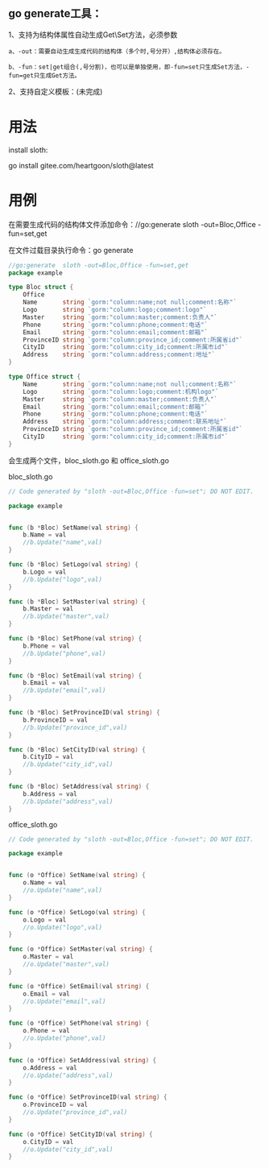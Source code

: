 ## go generate工具：

1、支持为结构体属性自动生成Get\Set方法，必须参数 

    a、-out：需要自动生成生成代码的结构体（多个时,号分开）,结构体必须存在。

    b、-fun：set|get组合(,号分割)，也可以是单独使用，即-fun=set只生成Set方法，-fun=get只生成Get方法。

2、支持自定义模板：(未完成)

# 用法
install sloth: 

go install gitee.com/heartgoon/sloth@latest

# 用例
在需要生成代码的结构体文件添加命令：//go:generate  sloth -out=Bloc,Office -fun=set,get

在文件过载目录执行命令：go generate

```go
//go:generate  sloth -out=Bloc,Office -fun=set,get
package example

type Bloc struct {
	Office
	Name       string `gorm:"column:name;not null;comment:名称"`
	Logo       string `gorm:"column:logo;comment:logo"`
	Master     string `gorm:"column:master;comment:负责人"`
	Phone      string `gorm:"column:phone;comment:电话"`
	Email      string `gorm:"column:email;comment:邮箱"`
	ProvinceID string `gorm:"column:province_id;comment:所属省id"`
	CityID     string `gorm:"column:city_id;comment:所属市id"`
	Address    string `gorm:"column:address;comment:地址"`
}

type Office struct {
	Name       string `gorm:"column:name;not null;comment:名称"`
	Logo       string `gorm:"column:logo;comment:机构logo"`
	Master     string `gorm:"column:master;comment:负责人"`
	Email      string `gorm:"column:email;comment:邮箱"`
	Phone      string `gorm:"column:phone;comment:电话"`
	Address    string `gorm:"column:address;comment:联系地址"`
	ProvinceID string `gorm:"column:province_id;comment:所属省id"`
	CityID     string `gorm:"column:city_id;comment:所属市id"`
}

```
会生成两个文件，bloc_sloth.go 和 office_sloth.go

bloc_sloth.go
```go
// Code generated by "sloth -out=Bloc,Office -fun=set"; DO NOT EDIT.

package example


func (b *Bloc) SetName(val string) {
	b.Name = val
	//b.Update("name",val)
}

func (b *Bloc) SetLogo(val string) {
	b.Logo = val
	//b.Update("logo",val)
}

func (b *Bloc) SetMaster(val string) {
	b.Master = val
	//b.Update("master",val)
}

func (b *Bloc) SetPhone(val string) {
	b.Phone = val
	//b.Update("phone",val)
}

func (b *Bloc) SetEmail(val string) {
	b.Email = val
	//b.Update("email",val)
}

func (b *Bloc) SetProvinceID(val string) {
	b.ProvinceID = val
	//b.Update("province_id",val)
}

func (b *Bloc) SetCityID(val string) {
	b.CityID = val
	//b.Update("city_id",val)
}

func (b *Bloc) SetAddress(val string) {
	b.Address = val
	//b.Update("address",val)
}


```

office_sloth.go

```go
// Code generated by "sloth -out=Bloc,Office -fun=set"; DO NOT EDIT.

package example


func (o *Office) SetName(val string) {
	o.Name = val
	//o.Update("name",val)
}

func (o *Office) SetLogo(val string) {
	o.Logo = val
	//o.Update("logo",val)
}

func (o *Office) SetMaster(val string) {
	o.Master = val
	//o.Update("master",val)
}

func (o *Office) SetEmail(val string) {
	o.Email = val
	//o.Update("email",val)
}

func (o *Office) SetPhone(val string) {
	o.Phone = val
	//o.Update("phone",val)
}

func (o *Office) SetAddress(val string) {
	o.Address = val
	//o.Update("address",val)
}

func (o *Office) SetProvinceID(val string) {
	o.ProvinceID = val
	//o.Update("province_id",val)
}

func (o *Office) SetCityID(val string) {
	o.CityID = val
	//o.Update("city_id",val)
}


```
